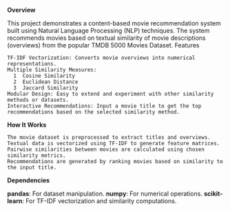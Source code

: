 **Overview**

This project demonstrates a content-based movie recommendation system built using Natural Language Processing (NLP) techniques. The system recommends movies based on textual similarity of movie descriptions (overviews) from the popular TMDB 5000 Movies Dataset.
Features

    TF-IDF Vectorization: Converts movie overviews into numerical representations.
    Multiple Similarity Measures:
      1  Cosine Similarity
      2  Euclidean Distance
      3  Jaccard Similarity
    Modular Design: Easy to extend and experiment with other similarity methods or datasets.
    Interactive Recommendations: Input a movie title to get the top recommendations based on the selected similarity method.

**How It Works**

    The movie dataset is preprocessed to extract titles and overviews.
    Textual data is vectorized using TF-IDF to generate feature matrices.
    Pairwise similarities between movies are calculated using chosen similarity metrics.
    Recommendations are generated by ranking movies based on similarity to the input title.

**Dependencies**

   **pandas**: For dataset manipulation.
   **numpy**: For numerical operations.
   **scikit-learn**: For TF-IDF vectorization and similarity computations.
